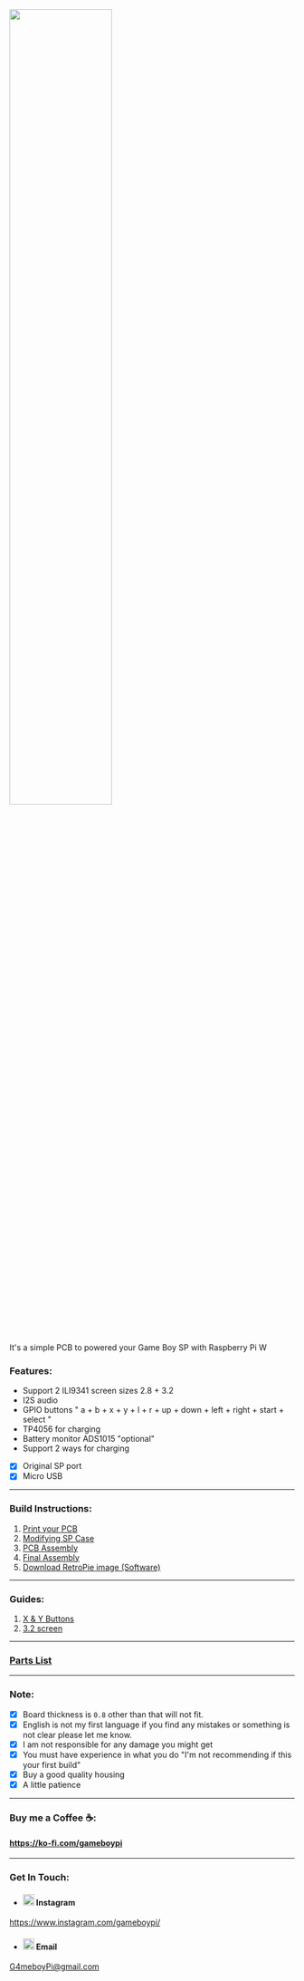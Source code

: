<img src="images/logo1.png" width="60%">

It's a simple PCB to powered your Game Boy SP with Raspberry Pi W

### Features:

- Support 2 ILI9341 screen sizes 2.8 + 3.2
- I2S audio
- GPIO buttons " a + b + x + y + l + r + up + down + left + right + start + select "
- TP4056 for charging 
- Battery monitor ADS1015 "optional"
- Support 2 ways for charging 
- [x] Original SP port
- [x] Micro USB

-----

### Build Instructions:
1. [Print your PCB](Gerber%20files/README.md)
2. [Modifying SP Case](Modifying%20sp%20case/README.md)
3. [PCB Assembly](PCB%20Assembly/README.md)
4. [Final Assembly](Final%20Assembly/README.md)
5. [Download RetroPie image (Software)](Retropie%20image/README.md)

-----

### Guides:
1. [X & Y Buttons](X_Y/README.md)
2. [3.2 screen](3.2%20screen/README.md)

-----

### [Parts List](parts_list.md)

-----

### Note:
- [x] Board thickness is `0.8` other than that will not fit.
- [x] English is not my first language if you find any mistakes or something is not clear please let me know.
- [x] I am not responsible for any damage you might get
- [x] You must have experience in what you do "I'm not recommending if this your first build"
- [x] Buy a good quality housing 
- [x] A little patience

-----

### Buy me a Coffee ☕:
#### https://ko-fi.com/gameboypi 

-----

### Get In Touch:
- #### <img src="images/ig.png" width="20px"> Instagram 
https://www.instagram.com/gameboypi/
- #### <img src="images/email.png" width="20px"> Email 
G4meboyPi@gmail.com
